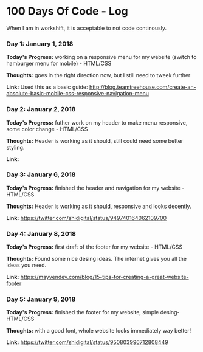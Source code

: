 # 100 Days Of Code - Log

When I am in workshift, it is acceptable to not code continously.

### Day 1: January 1, 2018

**Today's Progress:** working on a responsive menu for my website (switch to hamburger menu for mobile) - HTML/CSS

**Thoughts:** goes in the right direction now, but I still need to tweek further

**Link:** Used this as a basic guide: http://blog.teamtreehouse.com/create-an-absolute-basic-mobile-css-responsive-navigation-menu

### Day 2: January 2, 2018

**Today's Progress:** futher work on my header to make menu responsive, some color change - HTML/CSS

**Thoughts:** Header is working as it should, still could need some better styling.

**Link:** 

### Day 3: January 6, 2018

**Today's Progress:** finished the header and navigation for my website - HTML/CSS

**Thoughts:** Header is working as it should, responsive and looks decently.

**Link:** https://twitter.com/shidigital/status/949740164062109700

### Day 4: January 8, 2018

**Today's Progress:** first draft of the footer for my website - HTML/CSS

**Thoughts:** Found some nice desing ideas. The internet gives you all the ideas you need.

**Link:** https://mayvendev.com/blog/15-tips-for-creating-a-great-website-footer

### Day 5: January 9, 2018

**Today's Progress:** finished the footer for my website, simple desing- HTML/CSS

**Thoughts:** with a good font, whole website looks immediately way better!

**Link:** https://twitter.com/shidigital/status/950803996712808449
